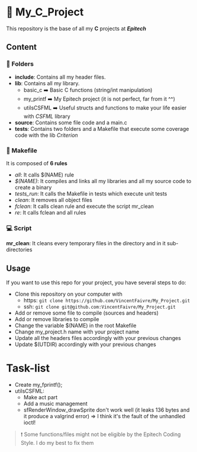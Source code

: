 # :notebook: My_C_Project
This repository is the base of all my **C** projects at ***Epitech***

## Content

### :file_folder: Folders
- **include**: Contains all my header files.
- **lib**: Contains all my library.
  - basic_c :arrow_right: Basic C functions (string/int manipulation)
  - my_printf :arrow_right: My Epitech project (it is not perfect, far from it ^^)
  - utilsCSFML :arrow_right: Useful structs and functions to make your life easier with *CSFML* library
- **source**: Contains some file code and a main.c
- **tests**: Contains two folders and a Makefile that execute some coverage code with the lib *Criterion*

### :pencil: Makefile
It is composed of **6 rules**
- *all*: It calls $(NAME) rule
- *$(NAME)*: It compiles and links all my libraries and all my source code to create a binary
- *tests_run*: It calls the Makefile in tests which execute unit tests
- *clean*: It removes all object files
- *fclean*: It calls clean rule and execute the script mr_clean
- *re*: It calls fclean and all rules

### :computer: Script
**mr_clean**: It cleans every temporary files in the directory and in it sub-directories

## Usage
If you want to use this repo for your project, you have several steps to do:
- Clone this repository on your computer with
  - https: ```git clone https://github.com/VincentFaivre/My_Project.git```
  - ssh: ```git clone git@github.com:VincentFaivre/My_Project.git```
- Add or remove some file to compile (sources and headers)
- Add or remove libraries to compile
- Change the variable $(NAME) in the root Makefile
- Change my_project.h name with your project name
- Update all the headers files accordingly with your previous changes
- Update $(UTDIR) accordingly with your previous changes

# Task-list

- Create my_fprintf();
- utilsCSFML:
  - Make act part
  - Add a music management
  - sfRenderWindow_drawSprite don't work well (it leaks 136 bytes and it produce a valgrind error) => I think it's the fault of the unhandled ioctl!

> :heavy_exclamation_mark: Some functions/files might not be eligible by the Epitech Coding Style. I do my best to fix them
